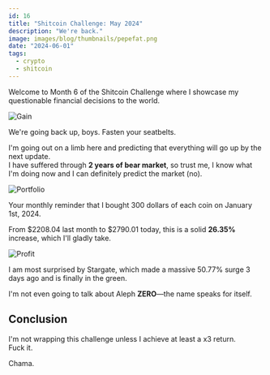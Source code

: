 ```yaml
---
id: 16
title: "Shitcoin Challenge: May 2024"
description: "We're back."
image: images/blog/thumbnails/pepefat.png
date: "2024-06-01"
tags:
  - crypto
  - shitcoin
---
```


Welcome to Month 6 of the Shitcoin Challenge where I showcase my questionable
financial decisions to the world.

![Gain](/images/blog/16-chart.png)

We're going back up, boys. Fasten your seatbelts.

I'm going out on a limb here and predicting that everything will go up by the
next update. \
I have suffered through **2 years of bear market**, so trust me, I know what I'm
doing now and I can definitely predict the market (no).

![Portfolio](/images/blog/16-portfolio.png)

Your monthly reminder that I bought 300 dollars of each coin on January
1st, 2024.

From $2208.04 last month to $2790.01 today, this is a solid **26.35%** increase,
which I'll gladly take.

![Profit](/images/blog/16-profit.png)

I am most surprised by Stargate, which made a massive 50.77% surge 3 days ago
and is finally in the green.

I'm not even going to talk about Aleph **ZERO**—the name speaks for itself.

## Conclusion

I'm not wrapping this challenge unless I achieve at least a x3 return. \
Fuck it.

Chama.
